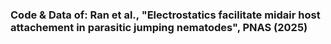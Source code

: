 ### Code & Data of: Ran et al., "Electrostatics facilitate midair host attachement in parasitic jumping nematodes", PNAS (2025)
